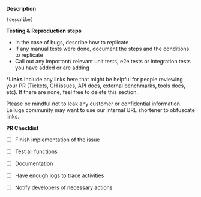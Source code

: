 <!--

Thanks for helping us to improve functions!

Make sure that we do not have any duplicates already open.
You can ensure this by searching the PR list for this repository.
If there is a duplicate, please close your PR and add a comment to the existing PR instead.

-->

**Description**
<!-- In a few paragraphs, briefly describe. -->

```
(describe)
```

**Testing & Reproduction steps**

* In the case of bugs, describe how to replicate
* If any manual tests were done, document the steps and the conditions to replicate
* Call out any important/ relevant unit tests, e2e tests or integration tests you have added or are adding

***Links**
Include any links here that might be helpful for people reviewing your PR (Tickets, GH issues, API docs, external
benchmarks, tools docs, etc). If there are none, feel free to delete this section.

Please be mindful not to leak any customer or confidential information. Leliuga community may want to use our
internal URL shortener to obfuscate links.

**PR Checklist**

- [ ] Finish implementation of the issue
- [ ] Test all functions
- [ ] Documentation
- [ ] Have enough logs to trace activities
- [ ] Notify developers of necessary actions

